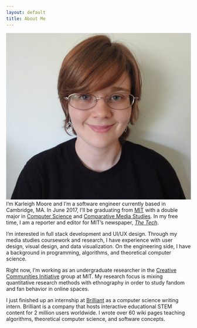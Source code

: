 ```yaml
---
layout: default
title: About Me
---
```

<link href="/assets/css/stylephoto.css" rel="stylesheet">


<div><img id="headshot" src="/assets/img/kjm.jpg">I’m Karleigh Moore and I’m a software engineer currently based in Cambridge, MA. In June 2017, I’ll be graduating from <a href="http://mit.edu">MIT</a> with a double major in <a href="http://eecs.mit.edu">Computer Science</a> and <a href="http://cmsw.mit.edu">Comparative Media Studies</a>. In my free time, I am a reporter and editor for MIT’s newspaper, <a href="http://thetech.com"><i>The Tech</i></a>.</div>


I’m interested in full stack development and UI/UX design. Through my media studies coursework and research, I have experience with user design, visual design, and data visualization. On the engineering side, I have a background in programming, algorithms, and theoretical computer science.

Right now, I’m working as an undergraduate researcher in the [Creative Communities Initiative](http://ccimit.mit.edu/) group at MIT. My research focus is mixing quantitative research methods with ethnography in order to study fandom and fan behavior in online spaces.

I just finished up an internship at [Brilliant](http://brilliant.org) as a computer science writing intern. Brilliant is a company that hosts interactive educational STEM content for 2 million users worldwide. I wrote over 60 wiki pages teaching algorithms, theoretical computer science, and software concepts.

